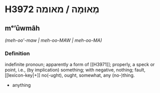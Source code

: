 # H3972 מְאוּמָה / מאומה

## mᵉʼûwmâh

_(meh-oo'-maw | meh-oo-MAW | meh-oo-MA)_

### Definition

indefinite pronoun; apparently a form of [[H3971]]; properly, a speck or point, i.e., (by implication) something; with negative, nothing; fault, [[lexicon-key|+]] no(-ught), ought, somewhat, any (no-)thing.

- anything
